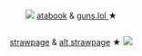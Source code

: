 # 





<p align="center">
<img src="https://pixels.crd.co/assets/images/gallery11/72dcec79.gif?v=99d3974e"> <a href="https://geto.atabook.org/?page=1">atabook</a> & <a href="https://guns.lol/starlord"> guns.lol </a> ★ 
</p>
</p>


<p align="center">
<img src="https://i.imgur.com/XDcD7jk.jpeg" alt="" class="center"> 

</p>

<p align="center">
<a href="https://splittingfool.straw.page">strawpage</a> & <a href="https://getoguru.straw.page/">alt strawpage</a> ★ <img src="https://pixels.crd.co/assets/images/gallery03/a56d4efc.gif?v=99d3974e"
</p>

<p align="center">

